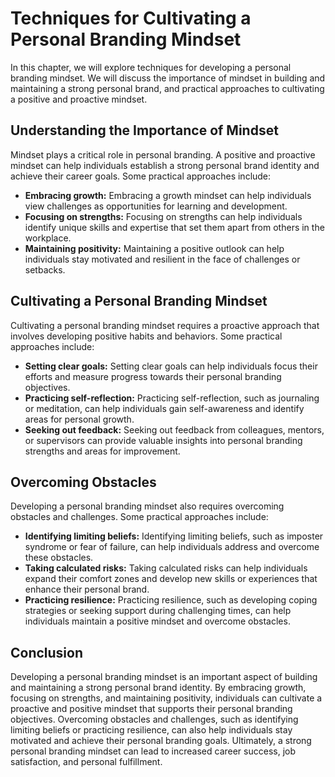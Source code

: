 Techniques for Cultivating a Personal Branding Mindset
=========================================================================================================

In this chapter, we will explore techniques for developing a personal branding mindset. We will discuss the importance of mindset in building and maintaining a strong personal brand, and practical approaches to cultivating a positive and proactive mindset.

Understanding the Importance of Mindset
---------------------------------------

Mindset plays a critical role in personal branding. A positive and proactive mindset can help individuals establish a strong personal brand identity and achieve their career goals. Some practical approaches include:

* **Embracing growth:** Embracing a growth mindset can help individuals view challenges as opportunities for learning and development.
* **Focusing on strengths:** Focusing on strengths can help individuals identify unique skills and expertise that set them apart from others in the workplace.
* **Maintaining positivity:** Maintaining a positive outlook can help individuals stay motivated and resilient in the face of challenges or setbacks.

Cultivating a Personal Branding Mindset
---------------------------------------

Cultivating a personal branding mindset requires a proactive approach that involves developing positive habits and behaviors. Some practical approaches include:

* **Setting clear goals:** Setting clear goals can help individuals focus their efforts and measure progress towards their personal branding objectives.
* **Practicing self-reflection:** Practicing self-reflection, such as journaling or meditation, can help individuals gain self-awareness and identify areas for personal growth.
* **Seeking out feedback:** Seeking out feedback from colleagues, mentors, or supervisors can provide valuable insights into personal branding strengths and areas for improvement.

Overcoming Obstacles
--------------------

Developing a personal branding mindset also requires overcoming obstacles and challenges. Some practical approaches include:

* **Identifying limiting beliefs:** Identifying limiting beliefs, such as imposter syndrome or fear of failure, can help individuals address and overcome these obstacles.
* **Taking calculated risks:** Taking calculated risks can help individuals expand their comfort zones and develop new skills or experiences that enhance their personal brand.
* **Practicing resilience:** Practicing resilience, such as developing coping strategies or seeking support during challenging times, can help individuals maintain a positive mindset and overcome obstacles.

Conclusion
----------

Developing a personal branding mindset is an important aspect of building and maintaining a strong personal brand identity. By embracing growth, focusing on strengths, and maintaining positivity, individuals can cultivate a proactive and positive mindset that supports their personal branding objectives. Overcoming obstacles and challenges, such as identifying limiting beliefs or practicing resilience, can also help individuals stay motivated and achieve their personal branding goals. Ultimately, a strong personal branding mindset can lead to increased career success, job satisfaction, and personal fulfillment.

